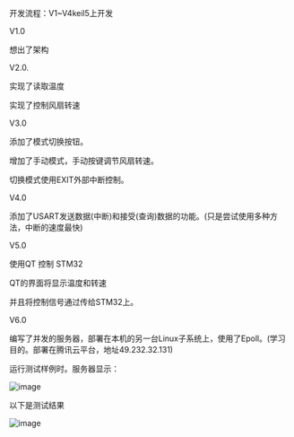 开发流程：V1~V4keil5上开发

V1.0

想出了架构

V2.0.

实现了读取温度

实现了控制风扇转速

V3.0

添加了模式切换按钮。

增加了手动模式，手动按键调节风扇转速。

切换模式使用EXIT外部中断控制。

V4.0

添加了USART发送数据(中断)和接受(查询)数据的功能。(只是尝试使用多种方法，中断的速度最快)

V5.0

使用QT 控制 STM32

QT的界面将显示温度和转速

并且将控制信号通过传给STM32上。

V6.0

编写了并发的服务器，部署在本机的另一台Linux子系统上，使用了Epoll。(学习目的。部署在腾讯云平台，地址49.232.32.131)

运行测试样例时。服务器显示：

![image](https://github.com/user-attachments/assets/21d1866f-d48d-453c-91d1-76f146fbe546)

以下是测试结果

![image](https://github.com/user-attachments/assets/b8ecc8a5-e448-465d-81f3-56088264bc08)




